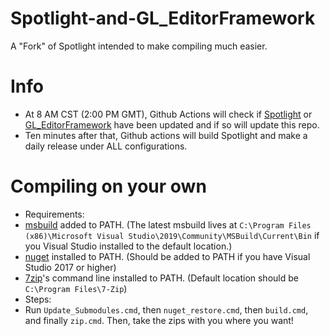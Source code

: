 # Spotlight-and-GL_EditorFramework
A "Fork" of Spotlight intended to make compiling much easier.
# Info
- At 8 AM CST (2:00 PM GMT), Github Actions will check if [Spotlight](https://github.com/jupahe64/Spotlight) or [GL_EditorFramework](https://github.com/jupahe64/GL_EditorFramework) have been updated and if so will update this repo.
- Ten minutes after that, Github actions will build Spotlight and make a daily release under ALL configurations.
# Compiling on your own
- Requirements: 
- [msbuild](https://docs.microsoft.com/en-us/visualstudio/msbuild/msbuild?view=vs-2019) added to PATH. (The latest msbuild lives at `C:\Program Files (x86)\Microsoft Visual Studio\2019\Community\MSBuild\Current\Bin` if you Visual Studio installed to the default location.)
- [nuget](https://www.nuget.org) installed to PATH. (Should be added to PATH if you have Visual Studio 2017 or higher)
- [7zip](https://www.7-zip.org/)'s command line installed to PATH. (Default location should be `C:\Program Files\7-Zip`)
- Steps:
- Run `Update_Submodules.cmd`, then `nuget_restore.cmd`, then `build.cmd`, and finally `zip.cmd`. Then, take the zips with you where you want!
